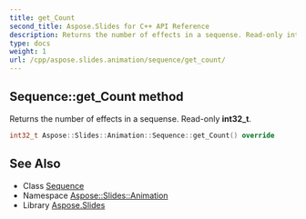 ```yaml
---
title: get_Count
second_title: Aspose.Slides for C++ API Reference
description: Returns the number of effects in a sequense. Read-only int32_t.
type: docs
weight: 1
url: /cpp/aspose.slides.animation/sequence/get_count/
---
```

## Sequence::get_Count method


Returns the number of effects in a sequense. Read-only **int32_t**.

```cpp
int32_t Aspose::Slides::Animation::Sequence::get_Count() override
```

## See Also

* Class [Sequence](../)
* Namespace [Aspose::Slides::Animation](../../)
* Library [Aspose.Slides](../../../)
